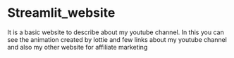 # Streamlit_website
It is a basic website to describe about my youtube channel. In this you can see the animation created by lottie and few links about my youtube channel and also my other website for affiliate marketing
